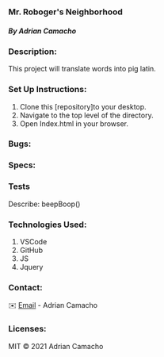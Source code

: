 ### Mr. Roboger's Neighborhood

##### By Adrian Camacho


### Description:

This project will translate words into pig latin. 

### Set Up Instructions:

1. Clone this [repository]to your desktop.
2. Navigate to the top level of the directory.
3. Open Index.html in your browser.

### Bugs:

### Specs:


### Tests
Describe: beepBoop()


### Technologies Used:

1. VSCode
2. GitHub
3. JS
4. Jquery

### Contact:
✉️ [Email](adriancamacho18@gmail.com) - Adrian Camacho

### Licenses:

MIT &copy; 2021 Adrian Camacho